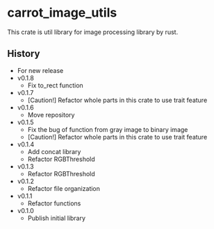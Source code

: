 # carrot_image_utils

This crate is util library for image processing library by rust.

## History

- For new release
- v0.1.8
  - Fix to_rect function
- v0.1.7
  - [Caution!] Refactor whole parts in this crate to use trait feature
- v0.1.6
  - Move repository
- v0.1.5
  - Fix the bug of function from gray image to binary image
  - [Caution!] Refactor whole parts in this crate to use trait feature
- v0.1.4
  - Add concat library
  - Refactor RGBThreshold
- v0.1.3
  - Refactor RGBThreshold
- v0.1.2
  - Refactor file organization
- v0.1.1
  - Refactor functions
- v0.1.0
  - Publish initial library
